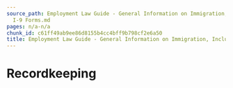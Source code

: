 ```yaml
---
source_path: Employment Law Guide - General Information on Immigration, Including
  I-9 Forms.md
pages: n/a-n/a
chunk_id: c61ff49ab9ee86d8155b4cc4bff9b798cf2e6a50
title: Employment Law Guide - General Information on Immigration, Including I-9 Forms
---
```

# Recordkeeping
